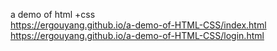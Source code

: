 a demo of html +css  
https://ergouyang.github.io/a-demo-of-HTML-CSS/index.html  
https://ergouyang.github.io/a-demo-of-HTML-CSS/login.html  
